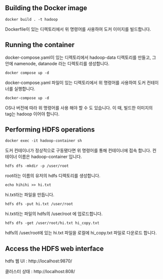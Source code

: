 ## Building the Docker image

`docker build . -t hadoop`

Dockerfile이 있는 디렉토리에서 위 명령어를 사용하여 도커 이미지를 빌드합니다.

## Running the container
docker-compose.yaml이 있는 디렉토리에서 hadoop-data 디렉토리를 만들고, 그 안에 namenode, datanode 라는
디렉토리를 생성합니다.

`docker compose up -d`

docker-compose.yaml 파일이 있는 디렉토리에서 위 명령어를 사용하여 도커 컨테이너를 실행합니다.

`docker-compose up -d`

OS나 버전에 따라 위 명령어를 사용 해야 할 수 도 있습니다.
이 때, 빌드한 이미지의 tag는 hadoop 이어야 합니다.


## Performing HDFS operations

`docker exec -it hadoop-container sh`

도커 컨테이너가 정상적으로 구동됐다면 위 명령어를 통해 컨테이너에 접속 합니다.
컨테이너 이름은 hadoop-container 입니다.

`hdfs dfs -mkdir -p /user/root`

root라는 이름의 유저의 hdfs 디렉토리를 생성합니다.

`echo hihihi >> hi.txt`

hi.txt라는 파일을 만듭니다. 

`hdfs dfs -put hi.txt /user/root`

hi.txt라는 파일의 hdfs의 /user/root 에 업로드합니다. 

`hdfs dfs -get /user/root/hi.txt hi_copy.txt`

hdfs의 /user/root에 있는 hi.txt 파일을 로컬에 hi_copy.txt 파일로 다운로드 합니다.
## Access the HDFS web interface

hdfs 웹 UI : http://localhost:9870/

클러스터 상태 : http://localhost:808/